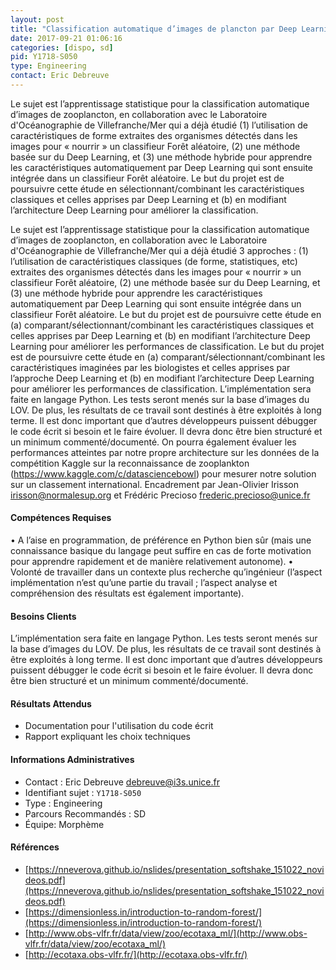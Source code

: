 ```yaml
---
layout: post
title: "Classification automatique d’images de plancton par Deep Learning ou apprentissage hybride Deep Features/Random Forest"
date: 2017-09-21 01:06:16
categories: [dispo, sd]
pid: Y1718-S050
type: Engineering
contact: Eric Debreuve
---
```

       
Le sujet est l’apprentissage statistique pour la classification automatique d’images de zooplancton, en collaboration avec le Laboratoire d'Océanographie de Villefranche/Mer qui a déjà étudié (1) l’utilisation de caractéristiques de forme extraites des organismes détectés dans les images pour « nourrir » un classifieur Forêt aléatoire, (2) une méthode basée sur du Deep Learning, et (3) une méthode  hybride pour apprendre les caractéristiques automatiquement par Deep Learning qui sont ensuite intégrée dans un classifieur Forêt aléatoire. Le but du projet est de poursuivre cette étude en sélectionnant/combinant les caractéristiques classiques et celles apprises par Deep Learning et (b) en modifiant l’architecture Deep Learning pour améliorer la classification.

Le sujet est l’apprentissage statistique pour la classification automatique d’images de zooplancton, en collaboration avec le Laboratoire d'Océanographie de Villefranche/Mer qui a déjà étudié 3 approches : (1) l’utilisation de caractéristiques classiques (de forme, statistiques, etc) extraites des organismes détectés dans les images pour « nourrir » un classifieur Forêt aléatoire, (2) une méthode basée sur du Deep Learning, et (3) une méthode  hybride pour apprendre les caractéristiques automatiquement par Deep Learning qui sont ensuite intégrée dans un classifieur Forêt aléatoire. Le but du projet est de poursuivre cette étude en (a) comparant/sélectionnant/combinant les caractéristiques classiques et celles apprises par Deep Learning et (b) en modifiant l’architecture Deep Learning pour améliorer les performances de classification. Le but du projet est de poursuivre cette étude en (a) comparant/sélectionnant/combinant les caractéristiques imaginées par les biologistes et celles apprises par l’approche Deep Learning et (b) en modifiant l’architecture Deep Learning pour améliorer les performances de classification.
	L’implémentation sera faite en langage Python. Les tests seront menés sur la base d’images du LOV. De plus, les résultats de ce travail sont destinés à être exploités à long terme. Il est donc important que d’autres développeurs puissent débugger le code écrit si besoin et le faire évoluer. Il devra donc être bien structuré et un minimum commenté/documenté. On pourra également évaluer les performances atteintes par notre propre architecture sur les données de la compétition Kaggle sur la reconnaissance de zooplankton (https://www.kaggle.com/c/datasciencebowl) pour mesurer notre solution sur un classement international.
Encadrement par Jean-Olivier Irisson <irisson@normalesup.org> et Frédéric Precioso <frederic.precioso@unice.fr> 


#### Compétences Requises
•	A l’aise en programmation, de préférence en Python bien sûr (mais une connaissance basique du langage peut suffire en cas de forte motivation pour apprendre rapidement et de manière relativement autonome).
•	Volonté de travailler dans un contexte plus recherche qu’ingénieur (l’aspect implémentation n’est qu’une partie du travail ; l’aspect analyse et compréhension des résultats est également importante).


#### Besoins Clients
L’implémentation sera faite en langage Python. Les tests seront menés sur la base d’images du LOV. De plus, les résultats de ce travail sont destinés à être exploités à long terme. Il est donc important que d’autres développeurs puissent débugger le code écrit si besoin et le faire évoluer. Il devra donc être bien structuré et un minimum commenté/documenté.

#### Résultats Attendus
- Documentation pour l'utilisation du code écrit
- Rapport expliquant les choix techniques
     

#### Informations Administratives
  * Contact : Eric Debreuve <debreuve@i3s.unice.fr>
  * Identifiant sujet : `Y1718-S050`
  * Type : Engineering
  * Parcours Recommandés : SD
  * Équipe: Morphème

#### Références

  * [https://nneverova.github.io/nslides/presentation_softshake_151022_novideos.pdf](https://nneverova.github.io/nslides/presentation_softshake_151022_novideos.pdf)
  * [https://dimensionless.in/introduction-to-random-forest/](https://dimensionless.in/introduction-to-random-forest/)
  * [http://www.obs-vlfr.fr/data/view/zoo/ecotaxa_ml/](http://www.obs-vlfr.fr/data/view/zoo/ecotaxa_ml/)
  * [http://ecotaxa.obs-vlfr.fr/](http://ecotaxa.obs-vlfr.fr/)
       
     